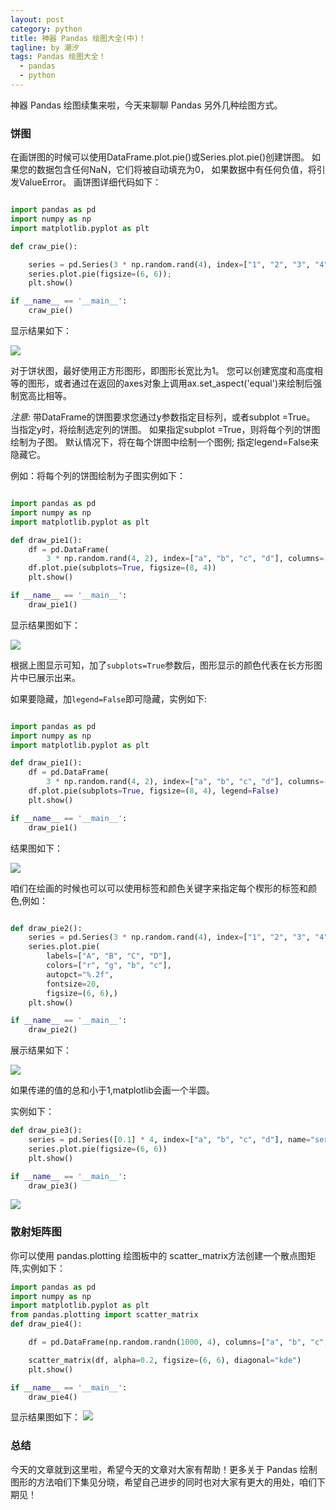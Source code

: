 ```yaml
---
layout: post
category: python
title: 神器 Pandas 绘图大全(中)！
tagline: by 潮汐
tags: Pandas 绘图大全！
  - pandas
  - python
---
```

神器 Pandas 绘图续集来啦，今天来聊聊 Pandas 另外几种绘图方式。

### 饼图

在画饼图的时候可以使用DataFrame.plot.pie()或Series.plot.pie()创建饼图。 如果您的数据包含任何NaN，它们将被自动填充为0， 如果数据中有任何负值，将引发ValueError。  画饼图详细代码如下：

```python

import pandas as pd
import numpy as np
import matplotlib.pyplot as plt

def craw_pie():

    series = pd.Series(3 * np.random.rand(4), index=["1", "2", "3", "4"], name="series")
    series.plot.pie(figsize=(6, 6));
    plt.show()

if __name__ == '__main__':
    craw_pie()
```

显示结果如下：

![](https://files.mdnice.com/user/6478/f946bf4a-b073-4be3-a35f-f8a455272477.png)

对于饼状图，最好使用正方形图形，即图形长宽比为1。 您可以创建宽度和高度相等的图形，或者通过在返回的axes对象上调用ax.set_aspect('equal')来绘制后强制宽高比相等。  
 
**注意*:* 带DataFrame的饼图要求您通过y参数指定目标列，或者subplot =True。 当指定y时，将绘制选定列的饼图。 如果指定subplot =True，则将每个列的饼图绘制为子图。 默认情况下，将在每个饼图中绘制一个图例; 指定legend=False来隐藏它。  

例如：将每个列的饼图绘制为子图实例如下：

```python

import pandas as pd
import numpy as np
import matplotlib.pyplot as plt

def draw_pie1():
    df = pd.DataFrame(
        3 * np.random.rand(4, 2), index=["a", "b", "c", "d"], columns=["x", "y"])
    df.plot.pie(subplots=True, figsize=(8, 4))
    plt.show()

if __name__ == '__main__':
    draw_pie1()
```
显示结果图如下：

![](https://files.mdnice.com/user/6478/9b888400-153b-40e4-8619-a6dd782454d1.png)

根据上图显示可知，加了`subplots=True`参数后，图形显示的颜色代表在长方形图片中已展示出来。

如果要隐藏，加`legend=False`即可隐藏，实例如下:

```python

import pandas as pd
import numpy as np
import matplotlib.pyplot as plt

def draw_pie1():
    df = pd.DataFrame(
        3 * np.random.rand(4, 2), index=["a", "b", "c", "d"], columns=["x", "y"])
    df.plot.pie(subplots=True, figsize=(8, 4), legend=False)
    plt.show()

if __name__ == '__main__':
    draw_pie1()
```

结果图如下：

![](https://files.mdnice.com/user/6478/8ae2d721-10e1-48c7-803d-cbbfc4982fdc.png)

咱们在绘画的时候也可以可以使用标签和颜色关键字来指定每个楔形的标签和颜色,例如：  

```python

def draw_pie2():
    series = pd.Series(3 * np.random.rand(4), index=["1", "2", "3", "4"], name="series")
    series.plot.pie(
        labels=["A", "B", "C", "D"],
        colors=["r", "g", "b", "c"],
        autopct="%.2f",
        fontsize=20,
        figsize=(6, 6),)
    plt.show()

if __name__ == '__main__':
    draw_pie2()
```

展示结果如下：

![](https://files.mdnice.com/user/6478/4e425ccc-2d6e-42ec-8886-6320733e4c0e.png)

如果传递的值的总和小于1,matplotlib会画一个半圆。  

实例如下：

```python
def draw_pie3():
    series = pd.Series([0.1] * 4, index=["a", "b", "c", "d"], name="series2")
    series.plot.pie(figsize=(6, 6))
    plt.show()

if __name__ == '__main__':
    draw_pie3()
```

![](https://files.mdnice.com/user/6478/1bbf8a43-ee4d-4977-9a3d-bde75167b3b6.png)

### 散射矩阵图 

你可以使用 pandas.plotting 绘图板中的 scatter_matrix方法创建一个散点图矩阵,实例如下：
```python
import pandas as pd
import numpy as np
import matplotlib.pyplot as plt
from pandas.plotting import scatter_matrix
def draw_pie4():

    df = pd.DataFrame(np.random.randn(1000, 4), columns=["a", "b", "c", "d"])

    scatter_matrix(df, alpha=0.2, figsize=(6, 6), diagonal="kde")
    plt.show()

if __name__ == '__main__':
    draw_pie4()
```
显示结果图如下：
![](https://files.mdnice.com/user/6478/45f93677-30a7-486a-965b-85ec10e09f41.png)


### 总结

今天的文章就到这里啦，希望今天的文章对大家有帮助！更多关于 Pandas 绘制图形的方法咱们下集见分晓，希望自己进步的同时也对大家有更大的用处，咱们下期见！